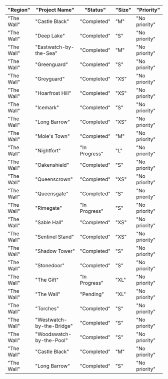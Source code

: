 | "Region"   | "Project Name"            | "Status"      | "Size" | "Priority"    | 
|------------|---------------------------|---------------|--------|---------------| 
| "The Wall" | "Castle Black"            | "Completed"   | "M"    | "No priority" | 
| "The Wall" | "Deep Lake"               | "Completed"   | "S"    | "No priority" | 
| "The Wall" | "Eastwatch-by-the-Sea"    | "Completed"   | "M"    | "No priority" | 
| "The Wall" | "Greenguard"              | "Completed"   | "S"    | "No priority" | 
| "The Wall" | "Greyguard"               | "Completed"   | "XS"   | "No priority" | 
| "The Wall" | "Hoarfrost Hill"          | "Completed"   | "XS"   | "No priority" | 
| "The Wall" | "Icemark"                 | "Completed"   | "S"    | "No priority" | 
| "The Wall" | "Long Barrow"             | "Completed"   | "XS"   | "No priority" | 
| "The Wall" | "Mole's Town"             | "Completed"   | "M"    | "No priority" | 
| "The Wall" | "Nightfort"               | "In Progress" | "L"    | "No priority" | 
| "The Wall" | "Oakenshield"             | "Completed"   | "S"    | "No priority" | 
| "The Wall" | "Queenscrown"             | "Completed"   | "XS"   | "No priority" | 
| "The Wall" | "Queensgate"              | "Completed"   | "S"    | "No priority" | 
| "The Wall" | "Rimegate"                | "In Progress" | "S"    | "No priority" | 
| "The Wall" | "Sable Hall"              | "Completed"   | "XS"   | "No priority" | 
| "The Wall" | "Sentinel Stand"          | "Completed"   | "XS"   | "No priority" | 
| "The Wall" | "Shadow Tower"            | "Completed"   | "S"    | "No priority" | 
| "The Wall" | "Stonedoor"               | "Completed"   | "S"    | "No priority" | 
| "The Wall" | "The Gift"                | "In Progress" | "XL"   | "No priority" | 
| "The Wall" | "The Wall"                | "Pending"     | "XL"   | "No priority" | 
| "The Wall" | "Torches"                 | "Completed"   | "S"    | "No priority" | 
| "The Wall" | "Westwatch-by-the-Bridge" | "Completed"   | "S"    | "No priority" | 
| "The Wall" | "Woodswatch-by-the-Pool"  | "Completed"   | "S"    | "No priority" | 
| "The Wall" | "Castle Black"            | "Completed"   | "M"    | "No priority" | 
| "The Wall" | "Long Barrow"             | "Completed"   | "S"    | "No priority" | 
